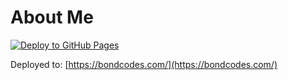 # About Me

[![Deploy to GitHub Pages](https://github.com/codemonkey85/aboutme/actions/workflows/main_aboutcodemonkey85.yml/badge.svg)](https://github.com/codemonkey85/aboutme/actions/workflows/main_aboutcodemonkey85.yml)

Deployed to: [https://bondcodes.com/](https://bondcodes.com/)
